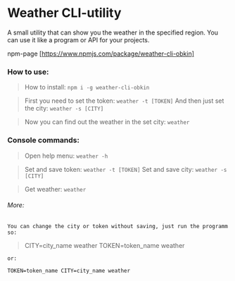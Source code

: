 # Weather CLI-utility

A small utility that can show you the weather in the specified region.
You can use it like a program or API for your projects.

npm-page [https://www.npmjs.com/package/weather-cli-obkin]

### How to use:

> How to install: `npm i -g weather-cli-obkin`

> First you need to set the token: `weather -t [TOKEN]`
> And then just set the city: `weather -s [CITY]`

> Now you can find out the weather in the set city: `weather`

### Console commands:

> Open help menu: `weather -h`

> Set and save token: `weather -t [TOKEN]`
> Set and save city: `weather -s [CITY]`
    
> Get weather: `weather`

###### More:

    You can change the city or token without saving, just run the programm so: 

> CITY=city_name weather
> TOKEN=token_name weather

    or: 

    TOKEN=token_name CITY=city_name weather